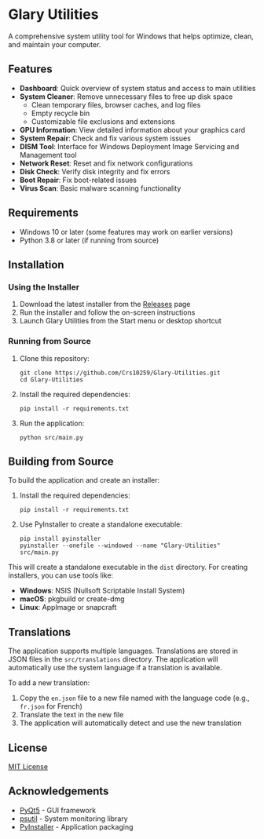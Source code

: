 # Glary Utilities

A comprehensive system utility tool for Windows that helps optimize, clean, and maintain your computer.

## Features

- **Dashboard**: Quick overview of system status and access to main utilities
- **System Cleaner**: Remove unnecessary files to free up disk space
  - Clean temporary files, browser caches, and log files
  - Empty recycle bin
  - Customizable file exclusions and extensions
- **GPU Information**: View detailed information about your graphics card
- **System Repair**: Check and fix various system issues
- **DISM Tool**: Interface for Windows Deployment Image Servicing and Management tool
- **Network Reset**: Reset and fix network configurations
- **Disk Check**: Verify disk integrity and fix errors
- **Boot Repair**: Fix boot-related issues 
- **Virus Scan**: Basic malware scanning functionality

## Requirements

- Windows 10 or later (some features may work on earlier versions)
- Python 3.8 or later (if running from source)

## Installation

### Using the Installer

1. Download the latest installer from the [Releases](https://github.com/Crs10259/Glary-Utilities.git/releases) page
2. Run the installer and follow the on-screen instructions
3. Launch Glary Utilities from the Start menu or desktop shortcut

### Running from Source

1. Clone this repository:
   ```
   git clone https://github.com/Crs10259/Glary-Utilities.git
   cd Glary-Utilities
   ```

2. Install the required dependencies:
   ```
   pip install -r requirements.txt
   ```

3. Run the application:
   ```
   python src/main.py
   ```

## Building from Source

To build the application and create an installer:

1. Install the required dependencies:
   ```
   pip install -r requirements.txt
   ```

2. Use PyInstaller to create a standalone executable:
   ```
   pip install pyinstaller
   pyinstaller --onefile --windowed --name "Glary-Utilities" src/main.py
   ```

This will create a standalone executable in the `dist` directory. For creating installers, you can use tools like:
- **Windows**: NSIS (Nullsoft Scriptable Install System)
- **macOS**: pkgbuild or create-dmg
- **Linux**: AppImage or snapcraft

## Translations

The application supports multiple languages. Translations are stored in JSON files in the `src/translations` directory. The application will automatically use the system language if a translation is available.

To add a new translation:
1. Copy the `en.json` file to a new file named with the language code (e.g., `fr.json` for French)
2. Translate the text in the new file
3. The application will automatically detect and use the new translation

## License

[MIT License](LICENSE)

## Acknowledgements

- [PyQt5](https://www.riverbankcomputing.com/software/pyqt/) - GUI framework
- [psutil](https://github.com/giampaolo/psutil) - System monitoring library
- [PyInstaller](https://www.pyinstaller.org/) - Application packaging 